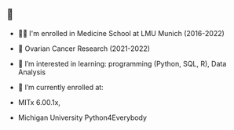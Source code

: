 ## 🌱 

- 👩‍🎓 I'm enrolled in Medicine School at LMU Munich (2016-2022) 
- ‍🔬 Ovarian Cancer Research (2021-2022) 

- 👀 I’m interested in learning: programming (Python, SQL, R), Data Analysis
- 🌱 I’m currently enrolled at: 
- MITx 6.00.1x, 
- Michigan University Python4Everybody 








<!---
Karoline0097/Karoline0097 is a ✨ special ✨ repository because its `README.md` (this file) appears on your GitHub profile.
You can click the Preview link to take a look at your changes.
--->
